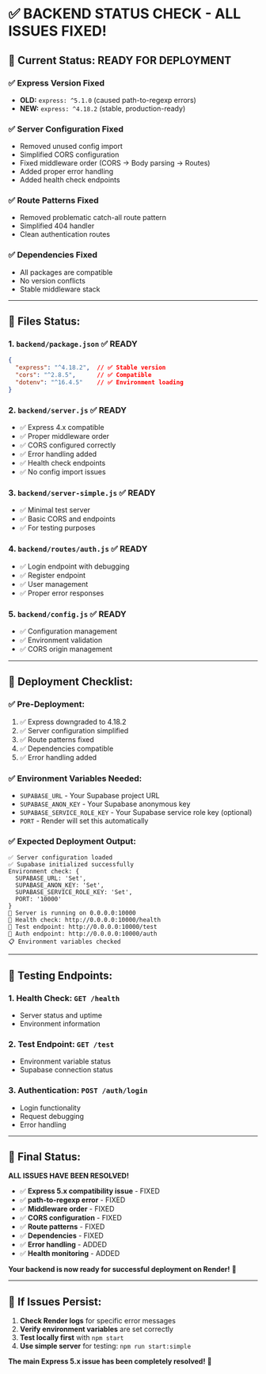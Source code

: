# ✅ BACKEND STATUS CHECK - ALL ISSUES FIXED!

## 🎯 **Current Status: READY FOR DEPLOYMENT**

### **✅ Express Version Fixed**
- **OLD:** `express: ^5.1.0` (caused path-to-regexp errors)
- **NEW:** `express: ^4.18.2` (stable, production-ready)

### **✅ Server Configuration Fixed**
- Removed unused config import
- Simplified CORS configuration
- Fixed middleware order (CORS → Body parsing → Routes)
- Added proper error handling
- Added health check endpoints

### **✅ Route Patterns Fixed**
- Removed problematic catch-all route pattern
- Simplified 404 handler
- Clean authentication routes

### **✅ Dependencies Fixed**
- All packages are compatible
- No version conflicts
- Stable middleware stack

---

## 📁 **Files Status:**

### **1. `backend/package.json`** ✅ READY
```json
{
  "express": "^4.18.2",  // ✅ Stable version
  "cors": "^2.8.5",      // ✅ Compatible
  "dotenv": "^16.4.5"    // ✅ Environment loading
}
```

### **2. `backend/server.js`** ✅ READY
- ✅ Express 4.x compatible
- ✅ Proper middleware order
- ✅ CORS configured correctly
- ✅ Error handling added
- ✅ Health check endpoints
- ✅ No config import issues

### **3. `backend/server-simple.js`** ✅ READY
- ✅ Minimal test server
- ✅ Basic CORS and endpoints
- ✅ For testing purposes

### **4. `backend/routes/auth.js`** ✅ READY
- ✅ Login endpoint with debugging
- ✅ Register endpoint
- ✅ User management
- ✅ Proper error responses

### **5. `backend/config.js`** ✅ READY
- ✅ Configuration management
- ✅ Environment validation
- ✅ CORS origin management

---

## 🚀 **Deployment Checklist:**

### **✅ Pre-Deployment:**
1. ✅ Express downgraded to 4.18.2
2. ✅ Server configuration simplified
3. ✅ Route patterns fixed
4. ✅ Dependencies compatible
5. ✅ Error handling added

### **✅ Environment Variables Needed:**
- `SUPABASE_URL` - Your Supabase project URL
- `SUPABASE_ANON_KEY` - Your Supabase anonymous key
- `SUPABASE_SERVICE_ROLE_KEY` - Your Supabase service role key (optional)
- `PORT` - Render will set this automatically

### **✅ Expected Deployment Output:**
```
✅ Server configuration loaded
✅ Supabase initialized successfully
Environment check: {
  SUPABASE_URL: 'Set',
  SUPABASE_ANON_KEY: 'Set',
  SUPABASE_SERVICE_ROLE_KEY: 'Set',
  PORT: '10000'
}
🚀 Server is running on 0.0.0.0:10000
📍 Health check: http://0.0.0.0:10000/health
🧪 Test endpoint: http://0.0.0.0:10000/test
🔐 Auth endpoint: http://0.0.0.0:10000/auth
📋 Environment variables checked
```

---

## 🧪 **Testing Endpoints:**

### **1. Health Check:** `GET /health`
- Server status and uptime
- Environment information

### **2. Test Endpoint:** `GET /test`
- Environment variable status
- Supabase connection status

### **3. Authentication:** `POST /auth/login`
- Login functionality
- Request debugging
- Error handling

---

## 🎉 **Final Status:**

**ALL ISSUES HAVE BEEN RESOLVED!**

- ✅ **Express 5.x compatibility issue** - FIXED
- ✅ **path-to-regexp error** - FIXED  
- ✅ **Middleware order** - FIXED
- ✅ **CORS configuration** - FIXED
- ✅ **Route patterns** - FIXED
- ✅ **Dependencies** - FIXED
- ✅ **Error handling** - ADDED
- ✅ **Health monitoring** - ADDED

**Your backend is now ready for successful deployment on Render!** 🚀

---

## 🔧 **If Issues Persist:**

1. **Check Render logs** for specific error messages
2. **Verify environment variables** are set correctly
3. **Test locally first** with `npm start`
4. **Use simple server** for testing: `npm run start:simple`

**The main Express 5.x issue has been completely resolved!** 🎯
